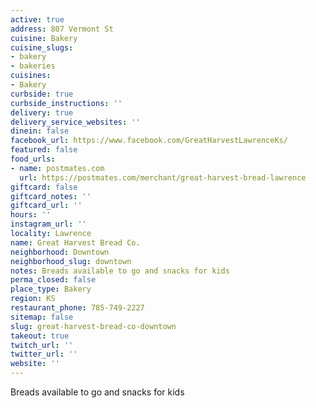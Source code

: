 ```yaml
---
active: true
address: 807 Vermont St
cuisine: Bakery
cuisine_slugs:
- bakery
- bakeries
cuisines:
- Bakery
curbside: true
curbside_instructions: ''
delivery: true
delivery_service_websites: ''
dinein: false
facebook_url: https://www.facebook.com/GreatHarvestLawrenceKs/
featured: false
food_urls:
- name: postmates.com
  url: https://postmates.com/merchant/great-harvest-bread-lawrence
giftcard: false
giftcard_notes: ''
giftcard_url: ''
hours: ''
instagram_url: ''
locality: Lawrence
name: Great Harvest Bread Co.
neighborhood: Downtown
neighborhood_slug: downtown
notes: Breads available to go and snacks for kids
perma_closed: false
place_type: Bakery
region: KS
restaurant_phone: 785-749-2227
sitemap: false
slug: great-harvest-bread-co-downtown
takeout: true
twitch_url: ''
twitter_url: ''
website: ''
---
```


Breads available to go and snacks for kids